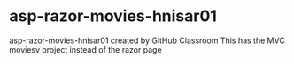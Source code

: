 # asp-razor-movies-hnisar01
asp-razor-movies-hnisar01 created by GitHub Classroom
This has the MVC moviesv project instead of the razor page
